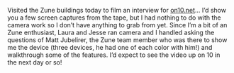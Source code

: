 Visited the Zune buildings today to film an interview for <a href="http://on10.net/" target="_blank" class="broken_link">on10.net</a>&#8230; I&#8217;d show you a few screen captures from the tape, but I had nothing to do with the camera work so I don&#8217;t have anything to grab from yet. Since I&#8217;m a bit of an Zune enthusiast, Laura and Jesse ran camera and I handled asking the questions of Matt Jubelirer, the Zune team member who was there to show me the device (three devices, he had one of each color with him!) and walkthrough some of the features. I&#8217;d expect to see the video up on 10 in the next day or so!